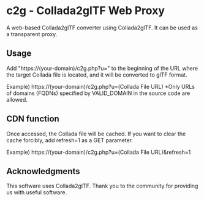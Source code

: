 # c2g - Collada2glTF Web Proxy
A web-based Collada2glTF converter using Collada2glTF. It can be used as a transparent proxy.

## Usage
Add "https://(your-domain)/c2g.php?u=" to the beginning of the URL where the target Collada file is located, and it will be converted to glTF format.

Example)
https://(your-domain)/c2g.php?u=(Collada File URL)
*Only URLs of domains (FQDNs) specified by VALID_DOMAIN in the source code are allowed.

## CDN function
Once accessed, the Collada file will be cached. If you want to clear the cache forcibly, add refresh=1 as a GET parameter.

Example)
https://(your-domain)/c2g.php?u=(Collada File URL)&refresh=1


## Acknowledgments
This software uses Collada2glTF. Thank you to the community for providing us with useful software.

